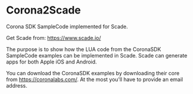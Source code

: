 # Corona2Scade
Corona SDK SampleCode implemented for Scade.

Get Scade from: https://www.scade.io/

The purpose is to show how the LUA code from the CoronaSDK SampleCode examples can be implemented in Scade. Scade can generate apps
for both Apple iOS and Android. 

You can download the CoronaSDK examples by downloading their core from https://coronalabs.com/. At the most you'll have to provide
an email address.
